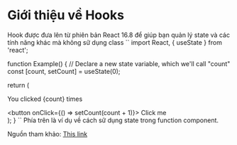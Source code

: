 # Giới thiệu về Hooks

Hook được đưa lên từ phiên bản React 16.8 để giúp bạn quản lý state và các tính năng khác mà không sữ dụng class
``
import React, { useState } from 'react';

function Example() {
  // Declare a new state variable, which we'll call "count"
  const [count, setCount] = useState(0);

  return (
    <div>
      <p>You clicked {count} times</p>
      <button onClick={() => setCount(count + 1)}>
        Click me
      </button>
    </div>
  );
}
``
Phía trên là ví dụ về cách sữ dụng state trong function component.

Nguồn tham khảo: [This link](https://reactjs.org/docs/hooks-intro.html#gatsby-focus-wrapper)
